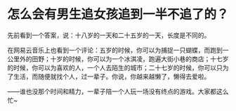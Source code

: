 # 怎么会有男生追女孩追到一半不追了的？

先前看到一个答案，说：十八岁的一天和二十五岁的一天，长度是不同的。  

在网易云音乐上也看到一个评论：五岁的时候，你可以为捕捉一只蝴蝶，而跑到一公里外的田野；十岁的时候，你可以为一个冰淇凌，跑遍大街小巷的商店；十七岁的时候，你可以为喜欢的人，一个人去陌生的城市；二十七岁的时候，你可以只为了生活，而随便就找个人，过一辈子。你说，你越来越懒了，懒得去爱啦。  

——谁也没那个时间和精力，一辈子陪一个人玩一场没有终点的游戏。大家都这么忙~